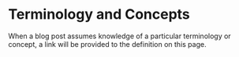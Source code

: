 # Terminology and Concepts

When a blog post assumes knowledge of a particular terminology or concept, a link will be provided to the definition on this page.
